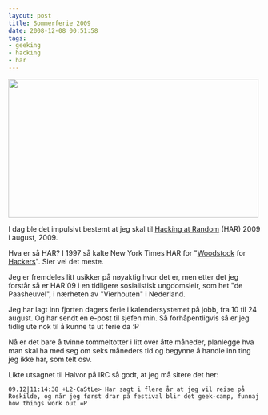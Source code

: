 ```yaml
---
layout: post
title: Sommerferie 2009
date: 2008-12-08 00:51:58
tags: 
- geeking
- hacking
- har
---
```

<img src="http://pjatt.net/images/2008/12/har2009.png" alt="" title="HAR 2009" width="500" height="277" class="aligncenter size-full wp-image-681"  />

I dag ble det impulsivt bestemt at jeg skal til <a href="http://har2009.org/">Hacking at Random</a> (HAR) 2009 i august, 2009.

Hva er så HAR? I 1997 så kalte New York Times HAR for "<a href="http://en.wikipedia.org/wiki/Woodstock_Festival">Woodstock</a> for <a href="http://en.wikipedia.org/wiki/Hacker_(computing)">Hackers</a>". Sier vel det meste.

Jeg er fremdeles litt usikker på nøyaktig hvor det er, men etter det jeg forstår så er HAR'09 i en tidligere sosialistisk ungdomsleir, som het "de Paasheuvel", i nærheten av "Vierhouten" i Nederland.

Jeg har lagt inn fjorten dagers ferie i kalendersystemet på jobb, fra 10 til 24 august. Og har sendt en e-post til sjefen min. Så forhåpentligvis så er jeg tidlig ute nok til å kunne ta ut ferie da :P

Nå er det bare å tvinne tommeltotter i litt over åtte måneder, planlegge hva man skal ha med seg om seks måneders tid og begynne å handle inn ting jeg ikke har, som telt osv.

Likte utsagnet til Halvor på IRC så godt, at jeg må sitere det her:

```09.12|11:14:38 +L2-CaStLe> Har sagt i flere år at jeg vil reise på Roskilde, og når jeg først drar på festival blir det geek-camp, funnaj how things work out =P```